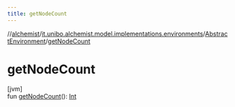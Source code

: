 ```yaml
---
title: getNodeCount
---
```

//[alchemist](../../../index.html)/[it.unibo.alchemist.model.implementations.environments](../index.html)/[AbstractEnvironment](index.html)/[getNodeCount](get-node-count.html)



# getNodeCount



[jvm]\
fun [getNodeCount](get-node-count.html)(): [Int](https://kotlinlang.org/api/latest/jvm/stdlib/kotlin/-int/index.html)




